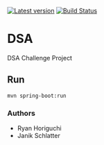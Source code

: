 [![Latest version](https://img.shields.io/github/release/rhoriguchi/DSA.svg?style=flat&label=version&colorB=d24759)](https://github.com/rhoriguchi/DSA/releases/latest)
[![Build Status](https://travis-ci.com/rhoriguchi/DSA.svg?token=2mgnyUZChz9fndY1K1xA&branch=master)](https://travis-ci.com/rhoriguchi/DSA)

# DSA
DSA Challenge Project

## Run
```
mvn spring-boot:run
```

### Authors
- Ryan Horiguchi
- Janik Schlatter

